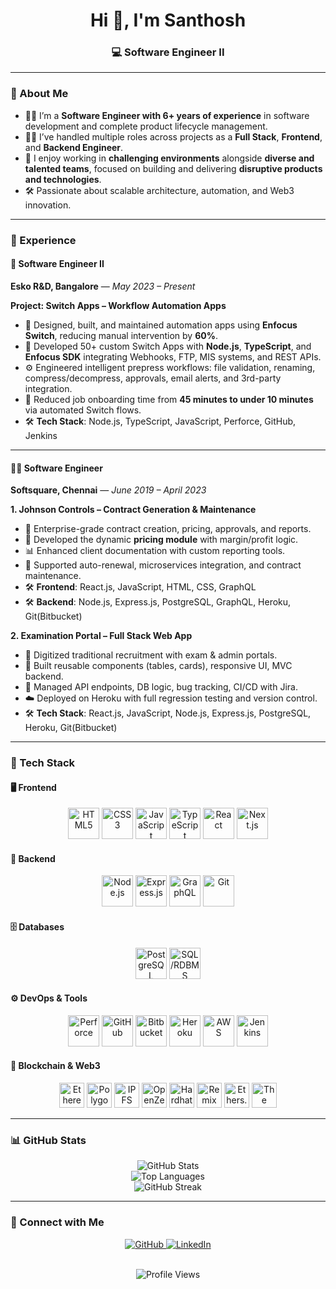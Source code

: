 <h1 align="center">Hi 👋, I'm Santhosh</h1>
<h3 align="center">💻 Software Engineer II</h3>

---

### 🚀 About Me

- 👨‍💻 I’m a **Software Engineer with 6+ years of experience** in software development and complete product lifecycle management.  
- 🧑‍🔧 I’ve handled multiple roles across projects as a **Full Stack**, **Frontend**, and **Backend Engineer**.  
- 🌟 I enjoy working in **challenging environments** alongside **diverse and talented teams**, focused on building and delivering **disruptive products and technologies**.  
- 🛠️ Passionate about scalable architecture, automation, and Web3 innovation.

---

### 💼 Experience

#### 🧠 Software Engineer II  
**Esko R&D, Bangalore** — *May 2023 – Present*

**Project: Switch Apps – Workflow Automation Apps**
- 🚀 Designed, built, and maintained automation apps using **Enfocus Switch**, reducing manual intervention by **60%**.
- 🔌 Developed 50+ custom Switch Apps with **Node.js**, **TypeScript**, and **Enfocus SDK** integrating Webhooks, FTP, MIS systems, and REST APIs.
- ⚙️ Engineered intelligent prepress workflows: file validation, renaming, compress/decompress, approvals, email alerts, and 3rd-party integration.
- 🧠 Reduced job onboarding time from **45 minutes to under 10 minutes** via automated Switch flows.
- 🛠️ **Tech Stack**: Node.js, TypeScript, JavaScript, Perforce, GitHub, Jenkins

---

#### 🧑‍💻 Software Engineer  
**Softsquare, Chennai** — *June 2019 – April 2023*

**1. Johnson Controls – Contract Generation & Maintenance**
- 📃 Enterprise-grade contract creation, pricing, approvals, and reports.
- 💸 Developed the dynamic **pricing module** with margin/profit logic.
- 📊 Enhanced client documentation with custom reporting tools.
- 🔁 Supported auto-renewal, microservices integration, and contract maintenance.
- 🛠️ **Frontend**: React.js, JavaScript, HTML, CSS, GraphQL  
- 🛠️ **Backend**: Node.js, Express.js, PostgreSQL, GraphQL, Heroku, Git(Bitbucket)

**2. Examination Portal – Full Stack Web App**
- 🎯 Digitized traditional recruitment with exam & admin portals.
- 🧱 Built reusable components (tables, cards), responsive UI, MVC backend.
- 🧪 Managed API endpoints, DB logic, bug tracking, CI/CD with Jira.
- ☁️ Deployed on Heroku with full regression testing and version control.
- 🛠️ **Tech Stack**: React.js, JavaScript, Node.js, Express.js, PostgreSQL, Heroku, Git(Bitbucket)

---

### 🧰 Tech Stack

#### 🖥️ Frontend
<div align="center">
  <img src="https://profilinator.rishav.dev/skills-assets/html5-original-wordmark.svg" alt="HTML5" height="50"/>
  <img src="https://profilinator.rishav.dev/skills-assets/css3-original-wordmark.svg" alt="CSS3" height="50"/>
  <img src="https://profilinator.rishav.dev/skills-assets/javascript-original.svg" alt="JavaScript" height="50"/>
  <img src="https://profilinator.rishav.dev/skills-assets/typescript-original.svg" alt="TypeScript" height="50"/>
  <img src="https://profilinator.rishav.dev/skills-assets/react-original-wordmark.svg" alt="React" height="50"/>
  <img src="https://cdn.worldvectorlogo.com/logos/nextjs-2.svg" alt="Next.js" height="50"/>
</div>

#### 🧱 Backend
<div align="center">
  <img src="https://profilinator.rishav.dev/skills-assets/nodejs-original-wordmark.svg" alt="Node.js" height="50"/>
  <img src="https://profilinator.rishav.dev/skills-assets/express-original-wordmark.svg" alt="Express.js" height="50"/>
  <img src="https://www.vectorlogo.zone/logos/graphql/graphql-icon.svg" alt="GraphQL" height="50"/>
  <img src="https://profilinator.rishav.dev/skills-assets/git-scm-icon.svg" alt="Git" height="50"/>
</div>

#### 🗄️ Databases
<div align="center">
  <img src="https://profilinator.rishav.dev/skills-assets/postgresql-original-wordmark.svg" alt="PostgreSQL" height="50"/>
  <img src="https://img.icons8.com/color/48/000000/sql.png" alt="SQL/RDBMS" height="50"/>
</div>

#### ⚙️ DevOps & Tools
<div align="center">
  <img src="https://cdn.iconscout.com/icon/free/png-256/perforce-282722.png" alt="Perforce" height="50"/>
  <img src="https://cdn.worldvectorlogo.com/logos/github-icon-1.svg" alt="GitHub" height="50"/>
  <img src="https://cdn.worldvectorlogo.com/logos/bitbucket-icon.svg" alt="Bitbucket" height="50"/>
  <img src="https://cdn.iconscout.com/icon/free/png-256/heroku-226015.png" alt="Heroku" height="50"/>
  <img src="https://cdn.worldvectorlogo.com/logos/aws-2.svg" alt="AWS" height="50"/>
  <img src="https://cdn.worldvectorlogo.com/logos/jenkins-1.svg" alt="Jenkins" height="50"/>
</div>

#### 🔗 Blockchain & Web3
<div align="center">
  <img src="https://upload.wikimedia.org/wikipedia/commons/0/05/Ethereum_logo_2014.svg" alt="Ethereum" height="40"/>
  <img src="https://cryptologos.cc/logos/polygon-matic-logo.png" alt="Polygon" height="40"/>
  <img src="https://upload.wikimedia.org/wikipedia/commons/1/18/Ipfs-logo-1024-ice-text.png" alt="IPFS" height="40"/>
  <img src="https://seeklogo.com/images/O/openzeppelin-logo-2909FE553F-seeklogo.com.png" alt="OpenZeppelin" height="40"/>
  <img src="https://seeklogo.com/images/H/hardhat-logo-888739EBB4-seeklogo.com.png" alt="Hardhat" height="40"/>
  <img src="https://miro.medium.com/max/420/1*3jj5tQildSIyhl-RO6RLlA.png" alt="Remix IDE" height="40"/>
  <img src="https://docs.moonbeam.network/images/index-pages/builders/build/eth-api/libraries/ethersjs.png" alt="Ethers.js" height="40"/>
  <img src="https://2652102303-files.gitbook.io/~/files/v0/b/gitbook-legacy-files/o/spaces%2F-MSx5Odp8g1EfjXW79Rq%2Favatar-1613562923821.png" alt="The Graph" height="40"/>
</div>

---

### 📊 GitHub Stats

<div align="center">
  <img src="https://github-readme-stats.vercel.app/api?username=santhoshsiva97&show_icons=true&theme=default" alt="GitHub Stats" />
  <br/>
  <img src="https://github-readme-stats.vercel.app/api/top-langs/?username=santhoshsiva97&layout=compact" alt="Top Languages" />
  <br/>
  <img src="https://github-readme-streak-stats.herokuapp.com/?user=santhoshsiva97" alt="GitHub Streak" />
</div>

---

### 🤝 Connect with Me

<div align="center">
  <a href="https://github.com/santhoshsiva97" target="_blank">
    <img src="https://img.shields.io/badge/github-%2324292e.svg?style=for-the-badge&logo=github&logoColor=white" alt="GitHub" />
  </a>
  <a href="https://www.linkedin.com/in/santhosh-sivakumar/" target="_blank">
    <img src="https://img.shields.io/badge/linkedin-%230077B5.svg?style=for-the-badge&logo=linkedin&logoColor=white" alt="LinkedIn" />
  </a>
</div>

<br/>

<p align="center">
  <img src="https://komarev.com/ghpvc/?username=santhoshsiva97&style=flat-square" alt="Profile Views" />
</p>
